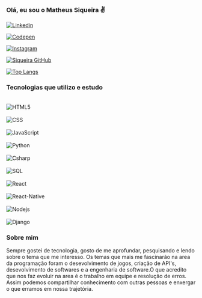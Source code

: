 ### Olá, eu sou o Matheus Siqueira ✌️
[![Linkedin](https://img.shields.io/badge/LinkedIn-0077B5?style=for-the-badge&logo=linkedin&logoColor=white)](https://www.linkedin.com/in/matheus-siqueira-65762b33b/)

[![Codepen](https://img.shields.io/badge/Codepen-000000?style=for-the-badge&logo=codepen&logoColor=white)](https://codepen.io/Matheus-Siqueira-the-sasster)

[![Instagram](https://img.shields.io/badge/Instagram-E4405F?style=for-the-badge&logo=instagram&logoColor=white)](https://www.instagram.com/sikeiralves?igsh=MWQ1eDZ1cTlhdmh6eg==)

[![Siqueira GitHub](https://github-readme-stats.vercel.app/api?username=MatheusSikeira&show_icons=true&theme=dracula)](https://github.com/anuraghazra/github-readme-stats#gh-dark-mode-only)

[![Top Langs](https://github-readme-stats.vercel.app/api/top-langs/?username=MatheusSikeira&layout=compact&theme=dracula)](https://github.com/anuraghazra/github-readme-stats)

### Tecnologias que utilizo e estudo

<div style="display: inline_block"><br>
<img align="center" alt="HTML5" <img src="https://img.shields.io/badge/HTML5-E34F26?style=for-the-badge&logo=html5&logoColor=white" />
</div>

<div style="display: inline_block"><br>
<img align="center" alt="CSS" <img src="https://img.shields.io/badge/CSS-239120?&style=for-the-badge&logo=css3&logoColor=white" />
</div>

<div style="display: inline_block"><br>
<img align="center" alt="JavaScript" <img src="https://img.shields.io/badge/JavaScript-F7DF1E?style=for-the-badge&logo=javascript&logoColor=black" />
</div>

<div style="display: inline_block"><br>
<img align="center" alt="Python" <img src="https://img.shields.io/badge/Python-14354C?style=for-the-badge&logo=python&logoColor=white" />
</div>

<div style="display: inline_block"><br>
<img align="center" alt="Csharp" <img src="https://img.shields.io/badge/C%23-6272a4?style=for-the-badge&logo=c-sharp&logoColor=ff79c6" />
</div>

<div style="display: inline_block"><br>
<img align="center" alt="SQL" <img src="https://img.shields.io/badge/MySQL-00000F?style=for-the-badge&logo=mysql&logoColor=white"
</div>

<div style="display: inline_block"><br>
<img align="center" alt="React" <img src="https://img.shields.io/badge/React-20232A?style=for-the-badge&logo=react&logoColor=61DAFB" />
</div>


<div style="display: inline_block"><br>
<img align="center" alt="React-Native" <img src="https://img.shields.io/badge/React_Native-20232A?style=for-the-badge&logo=react&logoColor=61DAFB"
</div>

<div style="display: inline_block"><br>
<img align="center" alt="Nodejs" <img src="https://img.shields.io/badge/Node.js-43853D?style=for-the-badge&logo=node.js&logoColor=white"
</div>

<div style="display: inline_block"><br>
<img align="center" alt="Django" <img src="https://img.shields.io/badge/Django-092E20?style=for-the-badge&logo=django&logoColor=white"
</div><br>

### Sobre mim
Sempre gostei de tecnologia, gosto de me aprofundar, pesquisando e lendo sobre o tema que me interesso.
Os temas que mais me fascinarão na area da programação foram o desevolvimento de jogos, criação de API's, desevolvimento de softwares e a engenharia de software.O que acredito que nos faz evoluir na area é o trabalho em equipe e resolução de erros. Assim podemos compartilhar conhecimento com outras pessoas e enxergar o que erramos em nossa trajetória.
